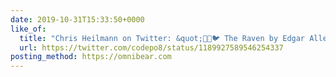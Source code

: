 ```yaml
---
date: 2019-10-31T15:33:50+0000
like_of:
  title: "Chris Heilmann on Twitter: &quot;🧠🎃🐦 The Raven by Edgar Allen …"
  url: https://twitter.com/codepo8/status/1189927589546254337
posting_method: https://omnibear.com
---
```

